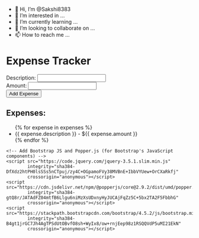 - 👋 Hi, I’m @Sakshi8383
- 👀 I’m interested in ...
- 🌱 I’m currently learning ...
- 💞️ I’m looking to collaborate on ...
- 📫 How to reach me ...

<!---
Sakshi8383/Sakshi8383 is a ✨ special ✨ repository because its `README.md` (this file) appears on your GitHub profile.
You can click the Preview link to take a look at your changes.
--->
<!DOCTYPE html>
<html lang="en">
<head>
    <meta charset="UTF-8">
    <meta name="viewport" content="width=device-width, initial-scale=1.0">
    <title>Expense Tracker</title>
    <!-- Add Bootstrap CSS link -->
    <link rel="stylesheet" href="https://stackpath.bootstrapcdn.com/bootstrap/4.5.2/css/bootstrap.min.css"
          integrity="sha384-B4gt1jrGC7Jh4AgTPSdUtOBvfO8sh+WyIx8/ow+rnjEep98z1RSQQVdP5uMI21EkN"
          crossorigin="anonymous">
</head>
<body class="container mt-5">
    <h1 class="mb-4">Expense Tracker</h1>
    <form action="{{ url_for('add_expense') }}" method="post">
        <div class="form-group">
            <label for="description">Description:</label>
            <input type="text" class="form-control" name="description" required>
        </div>
        <div class="form-group">
            <label for="amount">Amount:</label>
            <input type="number" class="form-control" name="amount" required>
        </div>
        <button type="submit" class="btn btn-primary">Add Expense</button>
    </form>
    <h2 class="mt-4">Expenses:</h2>
    <ul class="list-group">
        {% for expense in expenses %}
            <li class="list-group-item">{{ expense.description }} - ${{ expense.amount }}</li>
        {% endfor %}
    </ul>

    <!-- Add Bootstrap JS and Popper.js (for Bootstrap's JavaScript components) -->
    <script src="https://code.jquery.com/jquery-3.5.1.slim.min.js"
            integrity="sha384-DfXdz2htPH0lsSSs5nCTpuj/zy4C+OGpamoFVy38MVBnE+IbbVYUew+OrCXaRkfj"
            crossorigin="anonymous"></script>
    <script src="https://cdn.jsdelivr.net/npm/@popperjs/core@2.9.2/dist/umd/popper.min.js"
            integrity="sha384-gtQ8r/JATAdFZ04mtfB6Llgu6niMzXsUDxnyHyJUCAjFqZz5C+5bx2TA2F5FbbhG"
            crossorigin="anonymous"></script>
    <script src="https://stackpath.bootstrapcdn.com/bootstrap/4.5.2/js/bootstrap.min.js"
            integrity="sha384-B4gt1jrGC7Jh4AgTPSdUtOBvfO8sh+WyIx8/ow+rnjEep98z1RSQQVdP5uMI21EkN"
            crossorigin="anonymous"></script>
</body>
</html>
